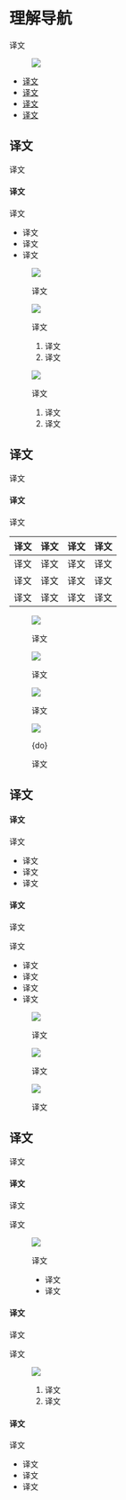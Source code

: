 <div class="article__intro">

[en]: <> (Understanding navigation)
# 理解导航

[en]: <> (Navigation enables users to move through an app.)
译文

<figure>

![]({assets_path}/navigation/understanding-navigation/about-hero-1.png)

</figure><nav>

[en]: <> (Types of navigation)
[en]: <> (Lateral navigation)
[en]: <> (Forward navigation)
[en]: <> (Reverse navigation)
* [译文](#types-of-navigation)
* [译文](#lateral-navigation)
* [译文](#forward-navigation)
* [译文](#reverse-navigation)

</nav></div><div class="article__body">

[en]: <> (Types of navigation)
<h2 id="types-of-navigation">译文</h2>

[en]: <> (Navigation is the act of moving between screens of an app to complete tasks. It’s enabled through several means: dedicated navigation components, embedding navigation behavior into content, and platform affordances.)
译文

[en]: <> (Navigational directions)
#### 译文

[en]: <> (Based on your app’s information architecture, a user can move in one of three navigational directions:)
译文

[en]: <> (*Lateral navigation* refers to moving between screens at the same level of hierarchy. An app’s primary navigation component should provide access to all destinations at the top level of its hierarchy.)
[en]: <> (*Forward navigation* refers to moving between screens at consecutive levels of hierarchy, steps in a flow, or across an app. Forward navigation embeds navigation behavior into containers \(such as cards, lists, or images\), buttons, links, or by using search.)
[en]: <> (*Reverse navigation* refers to moving backwards through screens either chronologically \(within one app or across different apps\) or hierarchically \(within an app\). Platform conventions determine the exact behavior of reverse navigation within an app.)
* 译文
* 译文
* 译文

<figure>

![]({assets_path}/navigation/understanding-navigation/usage-lateral.png)

<figcaption>

[en]: <> (Lateral navigation allows movement between the top-level screens of this music app’s information architecture.)
译文

</figcaption></figure><figure>

![]({assets_path}/navigation/understanding-navigation/usage-forward.png)

<figcaption>

[en]: <> (Users of this music app can use forward navigation to access a song in one of two ways:)
译文

[en]: <> (Navigating hierarchically from a music album to a particular song)
[en]: <> (Searching for the song and navigating directly to it, bypassing screens in the hierarchy above the song \(Library and Album\))
1. 译文
2. 译文

</figcaption></figure><figure>

![]({assets_path}/navigation/understanding-navigation/usage-reverse.png)

<figcaption>

[en]: <> (From a song screen, users may navigate in reverse in one of two ways:)
译文

[en]: <> (Upward in the hierarchy to the song’s parent, in this case the album containing the song)
[en]: <> (Chronologically, to a search results screen, but only if the user just navigated to the song from that screen)
1. 译文
2. 译文

</figcaption></figure>

[en]: <> (Lateral navigation)
<h2 id="lateral-navigation">译文</h2>

[en]: <> (Lateral navigation refers to movement between screens at the same level of hierarchy. It enables access to different app destinations and features, or pivoting between related items in a set.)
译文

[en]: <> (Destinations and hierarchy)
#### 译文

[en]: <> (An app’s primary navigation component should provide access to all destinations at the top level of its hierarchy. Apps with two or more top-level destinations can provide lateral navigation through a navigation drawer, bottom navigation bar, or tabs.)
译文

[en]: <> (Component               | Use for                   | # destinations    | Devices)
[en]: <> (---------               |----------                 |---------          |------)
[en]: <> (Navigation drawer       | Top-level destinations    | 5+                | Mobile, Tablet, Desktop)
[en]: <> (Bottom navigation bar   | Top-level destinations    | 2-5               | Mobile)
[en]: <> (Tabs                    | Any level of hierarchy    | 2+                | Mobile, Tablet, Desktop)

译文     | 译文     | 译文         | 译文
--------|----------|----------   |-----------
译文     | 译文     | 译文         | 译文
译文     | 译文     | 译文         | 译文
译文     | 译文     | 译文         | 译文

<figure>

![]({assets_path}/navigation/understanding-navigation/lateral-nav-drawer.png)

<figcaption>

[en]: <> (Navigation drawers are appropriate for five or more top-level destinations, and can be used across device sizes for a consistent navigation experience.)
译文

</figcaption></figure><figure>

![]({assets_path}/navigation/understanding-navigation/lateral-bottom-nav.png)

<figcaption>

[en]: <> (Bottom navigation bars provide access to 2-5 top-level destinations on mobile devices. Their location, visibility, and persistence across screens allow quick pivoting between destinations.)
译文

</figcaption></figure><figure>

![]({assets_path}/navigation/understanding-navigation/lateral-tabs.png)

<figcaption>

[en]: <> (Tabs can be used at any level of an app’s hierarchy to present two or more peer sets of data across screen sizes.)
译文

</figcaption></figure><figure>

![]({assets_path}/navigation/understanding-navigation/lateral-hierarchy-do.png)

<figcaption>

{do}

[en]: <> (Tabs \(2\) can enable additional lateral navigation within an app’s hierarchy when paired with a top-level navigation component like a navigation drawer \(1\).)
译文

</figcaption></figure>

[en]: <> (Forward navigation)
<h2 id="forward-navigation">译文</h2>

[en]: <> (Methods of forward navigation)
#### 译文

[en]: <> (Forward navigation refers to one of three types of movement between screens to complete a task:)
译文

[en]: <> (*Downward* in an app’s hierarchy to access deeper content, from a *parent* screen \(higher level of hierarchy\) to a *child* screen \(lower level\))
[en]: <> (*Sequentially* through a *flow*, or an ordered sequence of screens, such as a checkout process)
[en]: <> (*Directly* from one screen to any other in the app, such as from a home screen to a screen deep in an app’s hierarchy)
* 译文
* 译文
* 译文

[en]: <> (Implementing forward navigation)
#### 译文

[en]: <> (While lateral navigation uses dedicated navigation components, forward navigation is often embedded into a screen’s content through a variety of components.)
译文

[en]: <> (Forward navigation can be implemented using:)
译文

[en]: <> (Content containers such as cards, lists, or image lists)
[en]: <> (Buttons that advance to another screen)
[en]: <> (In-app search on one or more screens)
[en]: <> (Links within content)
* 译文
* 译文
* 译文
* 译文

<figure>

![]({assets_path}/navigation/understanding-navigation/forward-content.png)

<figcaption>

[en]: <> (The cards on the home screen \(parent\) provide a preview of each note’s content and can be tapped to navigate to the full note \(child\).)
译文

</figcaption></figure><div class="mdui-row-sm-2"><div class="mdui-col"><figure>

![]({assets_path}/navigation/understanding-navigation/forward-button.png)

<figcaption>

[en]: <> (Buttons can provide a clear affordance to advance in a flow through their label, placement, and visual emphasis.)
译文

</figcaption></figure></div><div class="mdui-col"><figure>

![]({assets_path}/navigation/understanding-navigation/forward-search.png)

<figcaption>

[en]: <> (Search allows users to quickly access screens anywhere within an app’s information architecture.)
译文

</figcaption></figure></div></div>

[en]: <> (Reverse navigation)
<h2 id="reverse-navigation">译文</h2>

[en]: <> (Reverse navigation refers to backward movement between screens. It can move users *chronologically* through their recent screen history, or *upwards* through an app’s hierarchy.)
译文

[en]: <> (Reverse chronological navigation)
#### 译文

[en]: <> (Reverse chronological navigation refers to navigating in reverse order through a user’s history of recently viewed screens. It can move users between screens within an app or across multiple apps. For example, the Back button on a web browser is a form of reverse chronological navigation.)
译文

[en]: <> (This type of navigation is typically provided by the operating system or platform. Individual platforms define how it behaves and how users can access that functionality.)
译文

<figure>

![]({assets_path}/navigation/understanding-navigation/reverse-chronological.png)

<figcaption>

[en]: <> (The Back button allows users to navigate recently viewed screens in reverse chronological order.)
译文

[en]: <> (The Back button \(A\) in the Android navigation bar)
[en]: <> (The Back button \(B\) in a web browser)
* 译文
* 译文

</figcaption></figure>

[en]: <> (Upward navigation)
#### 译文

[en]: <> (Upward navigation allows users to navigate one level upwards within a single app’s hierarchy, until the app’s home or top-level screen is reached. For example, the Up arrow in a top app bar is a form of upwards reverse navigation.)
译文

[en]: <> (Upward navigation should be implemented for all child screens in an app and follow platform guidance. Android and web apps should use the Material Up action, while iOS apps should use the back button within an iOS Navigation Bar.)
译文

<figure>

![]({assets_path}/navigation/understanding-navigation/reverse-upward.png)

<figcaption>

[en]: <> (Upward navigation is possible on Android and web apps through an Up action \(A\))
[en]: <> (Upward navigation is possible on iOS through the back button \(B\) in an iOS Navigation Bar)
1. 译文
2. 译文

</figcaption></figure>

[en]: <> (Considerations)
#### 译文

[en]: <> (The design and functionality of your app should account for both kinds of reverse navigation in your app’s target platforms. To optimize a user’s experience when navigating in reverse:)
译文

[en]: <> (Return users to their prior screen position and state, such as their vertical scroll position, to speed up information recall and task resumption.)
[en]: <> (Provide clear messaging if a screen’s prior state is no longer available, such as when information from a form has been cleared for privacy.)
[en]: <> (Clearly indicate child screens’ relationship with screens above them in the hierarchy. For example, if a user moves directly to a *child* screen in your app, they should be able to identify the *parent* screen to which they can navigate upward.)
* 译文
* 译文
* 译文

</div>
